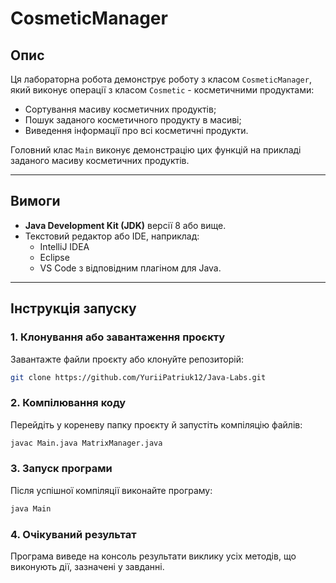 # CosmeticManager

## Опис
Ця лабораторна робота демонструє роботу з класом `CosmeticManager`, який виконує операції з класом `Cosmetic` - косметичними продуктами:
- Сортування масиву косметичних продуктів;
- Пошук заданого косметичного продукту в масиві;
- Виведення інформації про всі косметичні продукти.

Головний клас `Main` виконує демонстрацію цих функцій на прикладі заданого масиву косметичних продуктів.

---

## Вимоги
- **Java Development Kit (JDK)** версії 8 або вище.
- Текстовий редактор або IDE, наприклад:
    - IntelliJ IDEA
    - Eclipse
    - VS Code з відповідним плагіном для Java.

---

## Інструкція запуску

### 1. Клонування або завантаження проєкту
Завантажте файли проєкту або клонуйте репозиторій:
   ```bash
   git clone https://github.com/YuriiPatriuk12/Java-Labs.git
   ```

### 2. Компілювання коду
Перейдіть у кореневу папку проєкту й запустіть компіляцію файлів:
   ```bash
   javac Main.java MatrixManager.java
   ```

### 3. Запуск програми
Після успішної компіляції виконайте програму:
   ```bash
   java Main
   ```

### 4. Очікуваний результат
Програма виведе на консоль результати виклику усіх методів, що виконують дії, зазначені у завданні.

